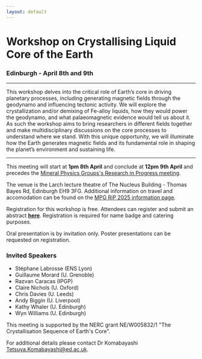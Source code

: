 ```yaml
---
layout: default
---
```


# Workshop on Crystallising Liquid Core of the Earth
### Edinburgh - April 8th and 9th

* * *

This workshop delves into the critical role of Earth’s core in driving planetary processes, including generating magnetic fields through the geodynamo and influencing tectonic activity. We will explore the crystallization and/or demixing of Fe-alloy liquids, how they would power the geodynamo, and what palaeomagnetic evidence would tell us about it. As such the workshop aims to bring researchers in different fields together and make multidisciplinary discussions on the core processes to understand where we stand. With this unique opportunity, we will illuminate how the Earth generates magnetic fields and its fundamental role in shaping the planet’s environment and sustaining life.

* * *

This meeting will start at __1pm 8th April__ and conclude at __12pm 9th April__ and precedes the [Mineral Physics Groups's Research in Progress meeting](./RiP_2025.html).

The venue is the Larch lecture theatre of The Nucleus Building - Thomas Bayes Rd, Edinburgh EH9 3FG. Additional information on travel and accomodation can be found on the [MPG RiP 2025 information page](./RiP_2025-planning.html).

Registration for this workshop is free. Attendees can register and submit an abstract __<a href="https://forms.office.com/Pages/ResponsePage.aspx?id=sAafLmkWiUWHiRCgaTTcYbw2T4DoKKxOjaEIhHhi9cpUN1dTMVZYNTc4UlVaMjlCOVJJNVZBVTBYMy4u"><ins>here</ins></a>__. Registration is required for name badge and catering purposes.

Oral presentation is by invitation only. Poster presentations can be requested on registration.

### Invited Speakers
*  Stéphane Labrosse (ENS Lyon)
*  Guillaume Morard (U. Grenoble)
*  Razvan Caracas (IPGP)
*  Claire Nichols (U. Oxford)
*  Chris Davies (U. Leeds)
*  Andy Biggin (U. Liverpool)
*  Kathy Whaler (U. Edinburgh)
*  Wyn Williams (U. Edinburgh)

This meeting is supported by the NERC grant NE/W005832/1 "The Crystallisation Sequence of Earth's Core".

For additional details please contact Dr Komabayashi <a href="mailto:Tetsuya.Komabayashi@ed.ac.uk">Tetsuya.Komabayashi@ed.ac.uk</a>.
